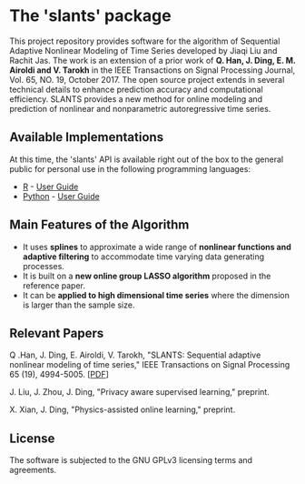 # The 'slants' package

This project repository provides software for the algorithm of Sequential Adaptive Nonlinear Modeling of Time Series developed by Jiaqi Liu and Rachit Jas. The work is an extension of a prior work of **Q. Han, J. Ding, E. M. Airoldi and V. Tarokh** in the IEEE Transactions on Signal Processing Journal, Vol. 65, NO. 19, October 2017. The open source project extends in several technical details to enhance prediction accuracy and computational efficiency. SLANTS provides a new method for online modeling and prediction of nonlinear and nonparametric autoregressive time series. 

## Available Implementations

At this time, the 'slants' API is available right out of the box to the general public for personal use in the following programming languages:
- [R](R/) - [User Guide](https://github.com/JieGroup/slants/blob/master/R/vignettes/user-guide.pdf)
- [Python](https://pypi.org/project/slants/) - [User Guide](https://colab.research.google.com/drive/131JrKNapbWYMLUk67N2UUSBcFiiY_1kd)

## Main Features of the Algorithm

- It uses **splines** to approximate a wide range of **nonlinear functions and adaptive filtering** to accommodate time varying data generating processes. 
- It is built on a **new online group LASSO algorithm** proposed in the reference paper. 
- It can be **applied to high dimensional time series** where the dimension is larger than the sample size.

## Relevant Papers

Q .Han, J. Ding, E. Airoldi, V. Tarokh, "SLANTS: Sequential adaptive nonlinear modeling of time series," IEEE Transactions on Signal Processing 65 (19), 4994-5005. [[PDF](http://jding.org/jie-uploads/2018/11/slant.pdf)]

J. Liu, J. Zhou, J. Ding, "Privacy aware supervised learning," preprint.

X. Xian, J. Ding, "Physics-assisted online learning," preprint.



## License

The software is subjected to the GNU GPLv3 licensing terms and agreements. 
